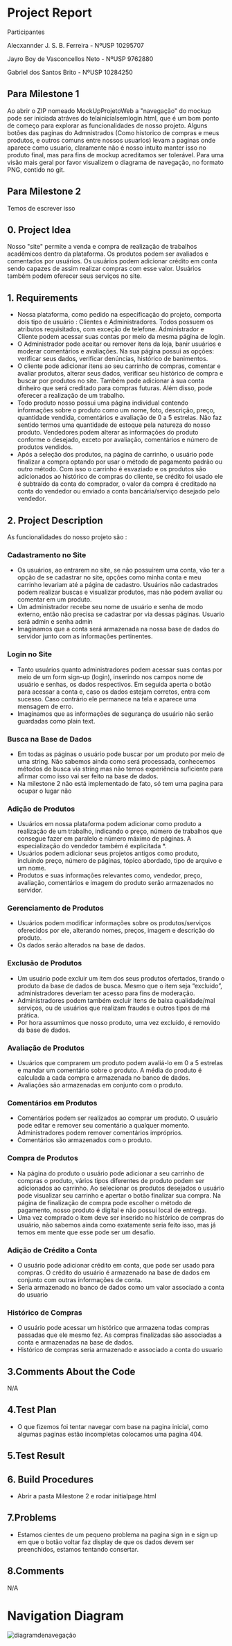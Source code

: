 
# Project Report
Participantes

Alecxannder J. S. B. Ferreira - NºUSP 10295707

Jayro Boy de Vasconcellos Neto - NºUSP 9762880

Gabriel dos Santos Brito - NºUSP 10284250

## Para Milestone 1

Ao abrir o ZIP nomeado MockUpProjetoWeb a "navegação" do mockup pode ser iniciada atráves do telainicialsemlogin.html, que é um bom ponto de começo para explorar as funcionalidades de nosso projeto. Alguns botões das paginas do Admnistrados (Como historico de compras e meus produtos, e outros comuns entre nossos usuarios) levam a paginas
onde aparece como usuario, claramente não é nosso intuito manter isso no produto final, mas para fins de mockup acreditamos ser tolerável. Para uma visão mais geral por favor visualizem o diagrama de navegação, no formato PNG, contido no git.

## Para Milestone 2

Temos de escrever isso

## 0. Project Idea
  Nosso "site" permite a venda e compra de realização de trabalhos acadêmicos dentro
da plataforma. Os produtos podem ser avaliados e comentados por usuários. Os usuários
podem adicionar crédito em conta sendo capazes de assim realizar compras com esse
valor. Usuários também podem oferecer seus serviços no site.

## 1. Requirements
      
* Nossa plataforma, como pedido na especificação do projeto, comporta dois tipo de 
usuário : Clientes e Administradores. Todos possuem os atributos requisitados, com exceção
de telefone. Administrador e Cliente podem acessar suas contas por meio da mesma
página de login.
*  O Administrador pode aceitar ou remover itens da loja, banir usuários e moderar
comentários e avaliações. Na sua página possui as opções: verificar seus dados, verificar
denúncias, histórico de banimentos.
*  O cliente pode adicionar itens ao seu carrinho de compras, comentar e avaliar
produtos, alterar seus dados, verificar seu histórico de compra e buscar por produtos no
site. Também pode adicionar à sua conta dinheiro que será creditado para compras futuras.
 Além disso, pode oferecer a realização de um trabalho.
* Todo produto nosso possui uma página individual contendo informações sobre o
produto como um nome, foto, descrição, preço, quantidade vendida, comentários e
avaliação de 0 a 5 estrelas. Não faz sentido termos uma quantidade de estoque pela
natureza do nosso produto. Vendedores podem alterar as informações do produto conforme
o desejado, exceto por avaliação, comentários e número de produtos vendidos.
* Após a seleção dos produtos, na página de carrinho, o usuário pode finalizar a
compra optando por usar o método de pagamento padrão ou outro método. Com isso o
carrinho é esvaziado e os produtos são adicionados ao histórico de compras do cliente, se
crédito foi usado ele é subtraído da conta do comprador, o valor da compra é creditado na
conta do vendedor ou enviado a conta bancária/serviço desejado pelo vendedor.

## 2. Project Description
    
As funcionalidades do nosso projeto são :

### Cadastramento no Site
* Os usuários, ao entrarem no site, se não possuírem uma conta, vão ter a opção de
se cadastrar no site, opções como minha conta e meu carrinho levariam até a página de
cadastro. Usuários não cadastrados podem realizar buscas e visualizar produtos, mas não
podem avaliar ou comentar em um produto.
* Um administrador recebe seu nome de usuário e senha de modo externo, então
não precisa se cadastrar por via dessas páginas. Usuario será admin e senha admin
* Imaginamos que a conta será armazenada na nossa base de dados do servidor
junto com as informações pertinentes.
  
### Login no Site
* Tanto usuários quanto administradores podem acessar suas contas por meio de um
form sign-up (login), inserindo nos campos nome de usuário e senhas, os dados respectivos.
Em seguida aperta o botão para acessar a conta e, caso os dados estejam corretos, entra
com sucesso. Caso contrário ele permanece na tela e aparece uma mensagem de erro.
* Imaginamos que as informações de segurança do usuário não serão guardadas
como plain text.

### Busca na Base de Dados
* Em todas as páginas o usuário pode buscar por um produto por meio de uma string.
Não sabemos ainda como será processada, conhecemos métodos de busca via string mas
não temos experiência suficiente para afirmar como isso vai ser feito na base de dados.
* Na milestone 2 não está implementado de fato, só tem uma pagina para ocupar o lugar
não
  
### Adição de Produtos
* Usuários em nossa plataforma podem adicionar como produto a realização de um
trabalho, indicando o preço, número de trabalhos que consegue fazer em paralelo e número
máximo de páginas. A especialização do vendedor também é explicitada *.
*  Usuários podem adicionar seus projetos antigos como produto, incluindo preço,
número de páginas, tópico abordado, tipo de arquivo e um nome.
* Produtos e suas informações relevantes como, vendedor, preço, avaliação,
comentários e imagem do produto serão armazenados no servidor.

### Gerenciamento de Produtos
* Usuários podem modificar informações sobre os produtos/serviços oferecidos por
ele, alterando nomes, preços, imagem e descrição do produto.
* Os dados serão alterados na base de dados.

### Exclusão de Produtos
* Um usuário pode excluir um item dos seus produtos ofertados, tirando o produto da
base de dados de busca. Mesmo que o item seja “excluido”, administradores deveriam ter
acesso para fins de moderação.
* Administradores podem também excluir itens de baixa qualidade/mal serviços, ou de
usuários que realizam fraudes e outros tipos de má prática.
* Por hora assumimos que nosso produto, uma vez excluído, é removido da base de
dados.

### Avaliação de Produtos
* Usuários que comprarem um produto podem avaliá-lo em 0 a 5 estrelas e mandar
um comentário sobre o produto. A média do produto é calculada a cada compra e
armazenada no banco de dados.
* Avaliações são armazenadas em conjunto com o produto.

### Comentários em Produtos
* Comentários podem ser realizados ao comprar um produto. O usuário pode editar e
remover seu comentário a qualquer momento. Administradores podem remover
comentários impróprios.
* Comentários são armazenados com o produto.

### Compra de Produtos
* Na página do produto o usuário pode adicionar a seu carrinho de compras o
produto, vários tipos diferentes de produto podem ser adicionados ao carrinho. Ao
selecionar os produtos desejados o usuário pode visualizar seu carrinho e apertar o botão
finalizar sua compra. Na página de finalização de compra pode escolher o método de
pagamento, nosso produto é digital e não possui local de entrega.
 * Uma vez comprado o item deve ser inserido no histórico de compras do usuário, não
sabemos ainda como exatamente seria feito isso, mas já temos em mente que esse pode
ser um desafio.

### Adição de Crédito a Conta
* O usuário pode adicionar crédito em conta, que pode ser usado para compras. O
crédito do usuário é armazenado na base de dados em conjunto com outras informações de
conta.
* Seria armazenado no banco de dados como um valor associado a conta do usuario

### Histórico de Compras
* O usuário pode acessar um histórico que armazena todas compras passadas que
ele mesmo fez. As compras finalizadas são associadas a conta e armazenadas na base de
dados.
* Histórico de compras seria armazenado e associado a conta do usuario

## 3.Comments About the Code
N/A

## 4.Test Plan

* O que fizemos foi tentar navegar com base na pagina inicial, como algumas paginas estão incompletas colocamos uma pagina 404.

## 5.Test Result



## 6. Build Procedures

* Abrir a pasta Milestone 2 e rodar initialpage.html

## 7.Problems

* Estamos cientes de um pequeno problema na pagina sign in e sign up em que o botão voltar faz display de que os dados devem ser preenchidos, estamos tentando consertar.

## 8.Comments
N/A

# Navigation Diagram
![diagramdenavegação](https://user-images.githubusercontent.com/26423265/120227625-e82d7500-c21f-11eb-8c37-2931bbec8d98.png)

